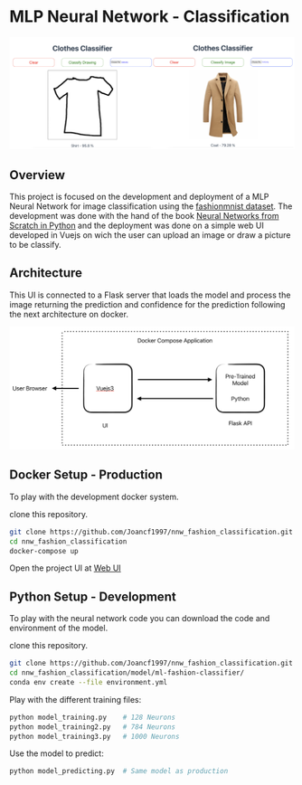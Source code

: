 # MLP Neural Network - Classification
![](Images_repo/classification.png)

## Overview

This project is focused on the development and deployment of a MLP Neural Network for image classification using the [fashionmnist dataset](https://www.kaggle.com/datasets/zalando-research/fashionmnist). The development was done with the hand of the book [Neural Networks from Scratch in Python](https://nnfs.io/) and the deployment was done on a simple web UI developed in Vuejs on wich the user can upload an image or draw a picture to be classify. 

## Architecture
This UI is connected to a Flask server that loads the model and process the image returning the prediction and confidence for the prediction following the next architecture on docker.

![](Images_repo/Architecture.png)

## Docker Setup - Production

To play with the development docker system.

clone this repository. 

```sh
git clone https://github.com/Joancf1997/nnw_fashion_classification.git
cd nnw_fashion_classification
docker-compose up
```

Open the project UI at [Web UI](http://localhost:5173/)




## Python Setup - Development

To play with the neural network code you can download the code and environment of the model. 

clone this repository. 

```sh
git clone https://github.com/Joancf1997/nnw_fashion_classification.git
cd nnw_fashion_classification/model/ml-fashion-classifier/
conda env create --file environment.yml
```

Play with the different training files: 

```sh
python model_training.py    # 128 Neurons
python model_training2.py   # 784 Neurons
python model_training3.py   # 1000 Neurons
```

Use the model to predict: 

```sh
python model_predicting.py  # Same model as production 
```
